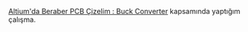 [Altium'da Beraber PCB Çizelim : Buck Converter](https://www.youtube.com/live/n6VyZIZuCj0?feature=share) kapsamında yaptığım çalışma.
